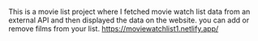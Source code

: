This is a movie list project where I fetched movie watch list data from an external API and then displayed the data on the website. you can add or remove films from your list.                      https://moviewatchlist1.netlify.app/     
 
